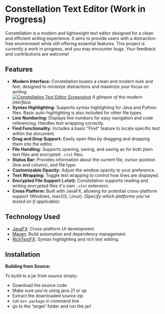 # Constellation Text Editor (Work in Progress)

Constellation is a modern and lightweight text editor designed for a clean and efficient writing experience.  It aims to provide users with a distraction-free environment while still offering essential features. This project is currently a work in progress, and you may encounter bugs.  Your feedback and contributions are welcome!

## Features

*   **Modern Interface:** Constellation boasts a clean and modern look and feel, designed to minimize distractions and maximize your focus on writing.  
    [![Constellation Text Editor Screenshot](https://i.imgur.com/TMPvhoy_d.webp?maxwidth=760&fidelity=grand)](https://i.imgur.com/TMPvhoy_d.webp?maxwidth=760&fidelity=grand)
    *A glimpse of the modern interface.*
*   **Syntax Highlighting:** Supports syntax highlighting for Java and Python files.  Basic auto-highlighting is also included for other file types.
*   **Line Numbering:** Displays line numbers for easy navigation and code referencing.  Handles text wrapping correctly.
*   **Find Functionality:**  Includes a basic "Find" feature to locate specific text within the document.
*   **Drag and Drop Support:** Easily open files by dragging and dropping them into the editor.
*   **File Handling:** Supports opening, saving, and saving as for both plain text files and encrypted `.ctxt` files.
*   **Status Bar:**  Provides information about the current file, cursor position (line and column), and file type.
*   **Customizable Opacity:** Adjust the window opacity to your preference.
*   **Text Wrapping:** Toggle text wrapping to control how lines are displayed.
*   **Encrypted File Support (.ctxt):**  Constellation supports reading and writing encrypted files it's own `.ctxt` extension.
*   **Cross Platform:** Built with JavaFX, allowing for potential cross-platform support (Windows, macOS, Linux).  *(Specify which platforms you've tested on if applicable)*.

## Technology Used

*   [JavaFX](https://github.com/openjdk/jfx): Cross-platform UI development.
*   [Maven](https://maven.apache.org/): Build automation and dependency management.
*   [RichTextFX](https://github.com/FXMisc/RichTextFX): Syntax highlighting and rich text editing.
  

## Installation



**Building from Source:**

To build to a jar from source simply:
*  Download the source code
*  Make sure you're using java 21 or up
*  Extract the downloaded source zip
*  run ```mvn package``` in command line
*  go to the 'target' folder and run the jar!
  


